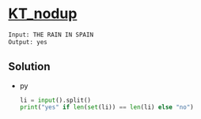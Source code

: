 # [KT_nodup](https://open.kattis.com/problems/nodup)



```txt
Input: THE RAIN IN SPAIN
Output: yes
```

## Solution

* py

  ```py
  li = input().split()
  print("yes" if len(set(li)) == len(li) else "no")
  ```
